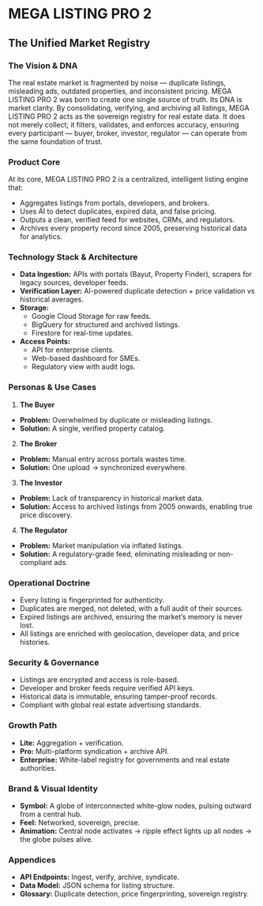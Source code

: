 # MEGA LISTING PRO 2 
## The Unified Market Registry

### The Vision & DNA
The real estate market is fragmented by noise — duplicate listings, misleading ads, outdated properties, and inconsistent pricing. MEGA LISTING PRO 2 was born to create one single source of truth.
Its DNA is market clarity. By consolidating, verifying, and archiving all listings, MEGA LISTING PRO 2 acts as the sovereign registry for real estate data. It does not merely collect; it filters, validates, and enforces accuracy, ensuring every participant — buyer, broker, investor, regulator — can operate from the same foundation of trust.

### Product Core
At its core, MEGA LISTING PRO 2 is a centralized, intelligent listing engine that:
* Aggregates listings from portals, developers, and brokers.
* Uses AI to detect duplicates, expired data, and false pricing.
* Outputs a clean, verified feed for websites, CRMs, and regulators.
* Archives every property record since 2005, preserving historical data for analytics.

### Technology Stack & Architecture
* **Data Ingestion:** APIs with portals (Bayut, Property Finder), scrapers for legacy sources, developer feeds.
* **Verification Layer:** AI-powered duplicate detection + price validation vs historical averages.
* **Storage:**
    * Google Cloud Storage for raw feeds.
    * BigQuery for structured and archived listings.
    * Firestore for real-time updates.
* **Access Points:**
    * API for enterprise clients.
    * Web-based dashboard for SMEs.
    * Regulatory view with audit logs.

### Personas & Use Cases
1. **The Buyer**
* **Problem:** Overwhelmed by duplicate or misleading listings.
* **Solution:** A single, verified property catalog.
2. **The Broker**
* **Problem:** Manual entry across portals wastes time.
* **Solution:** One upload → synchronized everywhere.
3. **The Investor**
* **Problem:** Lack of transparency in historical market data.
* **Solution:** Access to archived listings from 2005 onwards, enabling true price discovery.
4. **The Regulator**
* **Problem:** Market manipulation via inflated listings.
* **Solution:** A regulatory-grade feed, eliminating misleading or non-compliant ads.

### Operational Doctrine
* Every listing is fingerprinted for authenticity.
* Duplicates are merged, not deleted, with a full audit of their sources.
* Expired listings are archived, ensuring the market’s memory is never lost.
* All listings are enriched with geolocation, developer data, and price histories.

### Security & Governance
* Listings are encrypted and access is role-based.
* Developer and broker feeds require verified API keys.
* Historical data is immutable, ensuring tamper-proof records.
* Compliant with global real estate advertising standards.

### Growth Path
* **Lite:** Aggregation + verification.
* **Pro:** Multi-platform syndication + archive API.
* **Enterprise:** White-label registry for governments and real estate authorities.

### Brand & Visual Identity
* **Symbol:** A globe of interconnected white-glow nodes, pulsing outward from a central hub.
* **Feel:** Networked, sovereign, precise.
* **Animation:** Central node activates → ripple effect lights up all nodes → the globe pulses alive.

### Appendices
* **API Endpoints:** Ingest, verify, archive, syndicate.
* **Data Model:** JSON schema for listing structure.
* **Glossary:** Duplicate detection, price fingerprinting, sovereign registry.